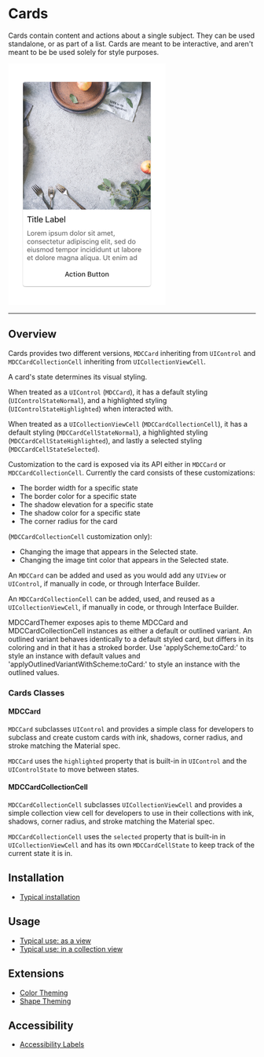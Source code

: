 # Cards

<!-- badges -->

Cards contain content and actions about a single subject. They can be used standalone, or as part
of a list. Cards are meant to be interactive, and aren't meant to be be used solely for style
purposes.

<div class="article__asset article__asset--screenshot">
  <img src="assets/cards.png" alt="Cards" width="320">
</div>

<!-- design-and-api -->

<!-- toc -->

- - -

## Overview

Cards provides two different versions, `MDCCard` inheriting from `UIControl` and `MDCCardCollectionCell` inheriting from `UICollectionViewCell`.

A card's state determines its visual styling.

When treated as a `UIControl` (`MDCCard`), it has a default styling (`UIControlStateNormal`), and a highlighted styling (`UIControlStateHighlighted`) when interacted with.

When treated as a `UICollectionViewCell` (`MDCCardCollectionCell`), it has a default styling (`MDCCardCellStateNormal`), a highlighted styling (`MDCCardCellStateHighlighted`), and lastly a selected styling (`MDCCardCellStateSelected`).

Customization to the card is exposed via its API either in `MDCCard` or `MDCCardCollectionCell`. Currently the card consists of these customizations:

- The border width for a specific state
- The border color for a specific state
- The shadow elevation for a specific state
- The shadow color for a specific state
- The corner radius for the card

(`MDCCardCollectionCell` customization only):

- Changing the image that appears in the Selected state.
- Changing the image tint color that appears in the Selected state.

An `MDCCard` can be added and used as you would add any `UIView` or `UIControl`, if manually in code, or through Interface Builder.

An `MDCCardCollectionCell` can be added, used, and reused as a `UICollectionViewCell`, if manually in code, or through Interface Builder.

MDCCardThemer exposes apis to theme MDCCard and MDCCardCollectionCell instances as either a default or outlined variant. An outlined variant behaves identically to a default styled card, but differs in its coloring and in that it has a stroked border. Use 'applyScheme:toCard:' to style an instance with default values and 'applyOutlinedVariantWithScheme:toCard:' to style an instance with the outlined values.

### Cards Classes

#### MDCCard

`MDCCard` subclasses `UIControl` and provides a simple class for developers to subclass and create custom cards with ink, shadows, corner radius, and stroke matching the Material spec.

`MDCCard` uses the `highlighted` property that is built-in in `UIControl` and the `UIControlState` to move between states.

#### MDCCardCollectionCell

`MDCCardCollectionCell` subclasses `UICollectionViewCell` and provides a simple collection view cell for developers to use in their collections with ink, shadows, corner radius, and stroke matching the Material spec.

`MDCCardCollectionCell` uses the `selected` property that is built-in in `UICollectionViewCell` and has its own `MDCCardCellState` to keep track of the current state it is in.

## Installation

- [Typical installation](../../../docs/component-installation.md)

## Usage

- [Typical use: as a view](typical-use-view.md)
- [Typical use: in a collection view](typical-use-collections.md)

## Extensions

- [Color Theming](color-theming.md)
- [Shape Theming](shape-theming.md)

## Accessibility

- [Accessibility Labels](accessibility.md)
